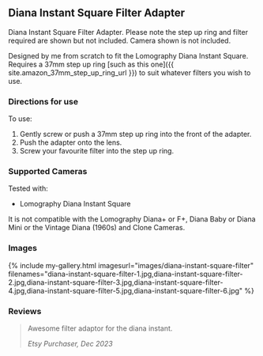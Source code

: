 ## Diana Instant Square Filter Adapter
Diana Instant Square Filter Adapter. Please note the step up ring and filter required are shown but not included. Camera shown is not included.

Designed by me from scratch to fit the Lomography Diana Instant Square. Requires a 37mm step up ring [such as this one]({{ site.amazon_37mm_step_up_ring_url }}) to suit whatever filters you wish to use.

### Directions for use
To use:

1. Gently screw or push a 37mm step up ring into the front of the adapter.
2. Push the adapter onto the lens.
3. Screw your favourite filter into the step up ring.

### Supported Cameras
Tested with:
- Lomography Diana Instant Square

It is not compatible with the Lomography Diana+ or F+, Diana Baby or Diana Mini or the Vintage Diana (1960s) and Clone Cameras.

### Images
{% include my-gallery.html imagesurl="images/diana-instant-square-filter"
   filenames="diana-instant-square-filter-1.jpg,diana-instant-square-filter-2.jpg,diana-instant-square-filter-3.jpg,diana-instant-square-filter-4.jpg,diana-instant-square-filter-5.jpg,diana-instant-square-filter-6.jpg" %}

### Reviews
> Awesome filter adaptor for the diana instant.
>
> *Etsy Purchaser, Dec 2023*
